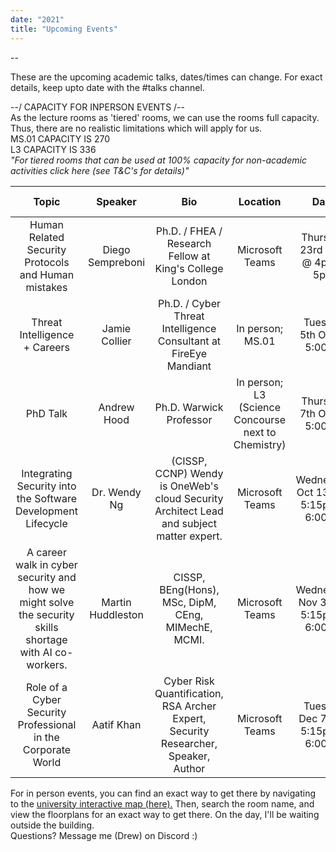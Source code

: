 ```yaml
---
date: "2021"
title: "Upcoming Events"
---
```


-- <style>
table
{
text-align: center;
width: auto;
}

</style> 

These are the upcoming academic talks, dates/times can change. 
For exact details, keep upto date with the #talks channel.

--/ CAPACITY FOR INPERSON EVENTS /-- <br>
As the lecture rooms as 'tiered' rooms, we can use the rooms full capacity. Thus, there are no realistic limitations which will apply for us.
<br> MS.01 CAPACITY IS 270 <br>
L3 CAPACITY IS 336 <br>
<em> "For tiered rooms that can be used at 100% capacity for non-academic activities click here (see T&C's for details)" </em>

| Topic | Speaker | Bio | Location | Date | Meeting info
| ------ | ------ | ------ | ------ | ------ | ------ |
| Human Related Security Protocols and Human mistakes | Diego Sempreboni | Ph.D. / FHEA / Research Fellow at King's College London  | Microsoft Teams | Thursday 23rd Sept @ 4pm - 5pm | <a href="https://teams.microsoft.com/l/meetup-join/19%3ameeting_NzE5MjBiMGUtNTZiYy00ZTNlLTlmMGEtNGY0ZDQzYWQ4MWY5%40thread.v2/0?context=%7b%22Tid%22%3a%2209bacfbd-47ef-4465-9265-3546f2eaf6bc%22%2c%22Oid%22%3a%22ba7a9bd6-27fa-4346-9c90-275af0ce3387%22%7d" target="_blank">Link</a>
| Threat Intelligence + Careers | Jamie Collier | Ph.D. / Cyber Threat Intelligence Consultant at FireEye Mandiant | In person; MS.01 | Tuesday 5th Oct @ 5:00pm | <a href="https://warwick.ac.uk/services/its/servicessupport/av/lecturerooms/roominformation/ms01" target="_blank">Room info</a>
| PhD Talk | Andrew Hood | Ph.D. Warwick Professor | In person; L3 (Science Concourse next to Chemistry) | Thursday 7th Oct @ 5:00pm | <a href="https://warwick.ac.uk/services/its/servicessupport/av/lecturerooms/roominformation/l3" target="_blank">Room info</a>
| Integrating Security into the Software Development Lifecycle | Dr. Wendy Ng | (CISSP, CCNP) Wendy is OneWeb's cloud Security Architect Lead and subject matter expert. | Microsoft Teams | Wednesday Oct 13th @ 5:15pm - 6:00pm |  <a href="https://teams.microsoft.com/l/meetup-join/19%3ameeting_ZTNmMWQ3NDktNWIwNS00NGE1LTgwYWUtOWE5ZTllZWZjNjgw%40thread.v2/0?context=%7b%22Tid%22%3a%2209bacfbd-47ef-4465-9265-3546f2eaf6bc%22%2c%22Oid%22%3a%22ba7a9bd6-27fa-4346-9c90-275af0ce3387%22%7d" target="_blank">Link</a>
| A career walk in cyber security and how we might solve the security skills shortage with AI co-workers. | Martin Huddleston | CISSP, BEng(Hons), MSc, DipM, CEng, MIMechE, MCMI. | Microsoft Teams | Wednesday Nov 3rd @ 5:15pm - 6:00pm|  <a href="https://teams.microsoft.com/l/meetup-join/19%3ameeting_YTM3MmQwMDAtNjU2NC00OWEyLWJhMzctYzVlZmI5ZDIzZDMw%40thread.v2/0?context=%7b%22Tid%22%3a%2209bacfbd-47ef-4465-9265-3546f2eaf6bc%22%2c%22Oid%22%3a%22ba7a9bd6-27fa-4346-9c90-275af0ce3387%22%7d" target="_blank">Link</a>
| Role of a Cyber Security Professional in the Corporate World | Aatif Khan | Cyber Risk Quantification, RSA Archer Expert, Security Researcher, Speaker, Author | Microsoft Teams | Tuesday Dec 7th @ 5:15pm - 6:00pm| <a href="https://teams.microsoft.com/l/meetup-join/19%3ameeting_YTA4NmQ4YjYtNWFlMy00OWQ1LTg0Y2YtN2ZkNTVjYWIxYTc4%40thread.v2/0?context=%7b%22Tid%22%3a%2209bacfbd-47ef-4465-9265-3546f2eaf6bc%22%2c%22Oid%22%3a%22ba7a9bd6-27fa-4346-9c90-275af0ce3387%22%7d" target="_blank">Link</a>

For in person events, you can find an exact way to get there by navigating to the <a href="https://warwick.ac.uk/about/visiting/maps/interactive/" target="_blank">university interactive map (here).</a> Then, search the room name, and view the floorplans for an exact way to get there. On the day, I'll be waiting outside the building. 
<br> Questions? Message me (Drew) on Discord :)
